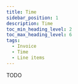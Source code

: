 ```yaml
---
title: Time
sidebar_position: 1
description: Time
toc_min_heading_level: 2
toc_max_heading_level: 6
tags:
  - Invoice
  - Time
  - Line items
---
```


TODO